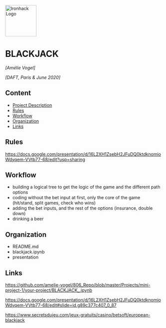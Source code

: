 <img src="https://bit.ly/2VnXWr2" alt="Ironhack Logo" width="100"/>

# BLACKJACK
*[Amélie Vogel]*

*[DAFT, Paris & June 2020]*

## Content
- [Project Description](#project-description)
- [Rules](#rules)
- [Workflow](#workflow)
- [Organization](#organization)
- [Links](#links)

## Rules
https://docs.google.com/presentation/d/16L2XH1ZsebH2JFuDQ0ktdknomioWdyqem-VVtb77-68/edit?usp=sharing

## Workflow
- building a logical tree to get the logic of the game and the different path options  
- coding without the bet input at first, only the core of the game (hit/stand, split games, check who wins)
- adding the bet inputs, and the rest of the options (insurance, double down)
- drinking a beer

## Organization
- README.md
- blackjack.ipynb
- presentation

## Links
https://github.com/amelie-vogel/806_Repo/blob/master/Projects/mini-project-1/your-project/BLACKJACK_.ipynb

https://docs.google.com/presentation/d/16L2XH1ZsebH2JFuDQ0ktdknomioWdyqem-VVtb77-68/edit#slide=id.g89c377c407_0_87

https://www.secretsdujeu.com/jeux-gratuits/casino/betsoft/european-blackjack
